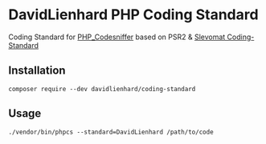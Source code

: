 # DavidLienhard PHP Coding Standard
Coding Standard for [PHP_Codesniffer](https://github.com/squizlabs/PHP_CodeSniffer) based on PSR2 & [Slevomat Coding-Standard](https://github.com/slevomat/coding-standard)

## Installation

```
composer require --dev davidlienhard/coding-standard
```

## Usage

```
./vendor/bin/phpcs --standard=DavidLienhard /path/to/code
```
